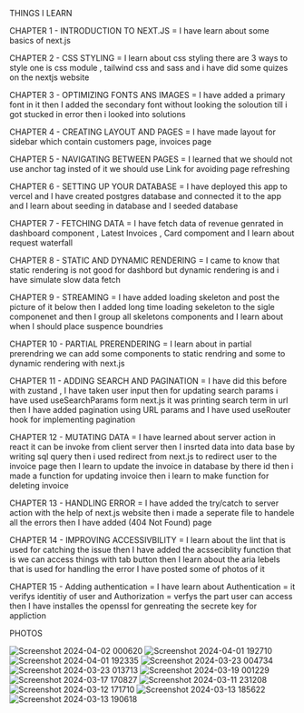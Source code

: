 THINGS I LEARN 


CHAPTER 1 - INTRODUCTION TO NEXT.JS  = I have learn about some basics of next.js

CHAPTER 2 - CSS STYLING = I learn about css styling there are 3 ways to style one is css module , tailwind css and sass and i have did some quizes on the nextjs website 

CHAPTER 3 - OPTIMIZING FONTS ANS IMAGES = I have added a primary font in it then I added the secondary font without looking the soloution till i got stucked in error then i looked into solutions 

CHAPTER 4 - CREATING LAYOUT AND PAGES = I have made layout for sidebar which contain customers page, invoices page

CHAPTER 5 - NAVIGATING BETWEEN PAGES = I learned that we should not use anchor tag insted of it we should use Link for avoiding page refreshing

CHAPTER 6 - SETTING UP YOUR DATABASE = I have deployed this app to vercel and  I have created postgres database and connected it to the app and I learn about seeding in database and I seeded database

CHAPTER 7 - FETCHING DATA = I have fetch data of revenue genrated in dashboard component , Latest Invoices , Card compoment and I learn about request waterfall

CHAPTER 8 - STATIC AND DYNAMIC RENDERING = I came to know that static rendering is not good for dashbord but dynamic rendering is and i have simulate slow data fetch

CHAPTER 9 - STREAMING = I have added loading skeleton and post the picture of it below then I added long time loading sekeleton to the sigle componenet and then I group all skeletons components and I learn about when I should place suspence boundries 

CHAPTER 10 - PARTIAL PRERENDERING = I learn about in partial prerendring we can add some components to static rendring and some to dynamic rendering with next.js

CHAPTER 11 - ADDING SEARCH AND PAGINATION = I have did this before with zustand , I have taken user input then for updating search params i have used useSearchParams form next.js it was printing search term in url then I have added pagination using URL params and I have used useRouter hook for implementing pagination 

CHAPTER 12 - MUTATING DATA = I have learned about server action in react it can be invoke from client server then I insrted data into data base  by writing sql query then i used redirect from next.js to redirect user to the invoice page then I learn to update the invoice in database by there id then i made a function for updating invoice then i learn to make function for deleting invoice 

CHAPTER 13 - HANDLING ERROR = I have added the try/catch to server action with the help of next.js website then i made a seperate file to handele all the errors then I have added (404 Not Found) page 

CHAPTER 14 - IMPROVING ACCESSIVBILITY =  I learn about the lint that is used for catching the issue then I have added the acsseciblity function that is we  can access things with tab button then I learn about the aria lebels that is used for handling the error I have posted some of photos of it

CHAPTER 15 - Adding authentication = I have learn about Authentication = it verifys identitiy of user and Authorization = verfys the part user can access then I have installes the openssl for genreating the secrete key for appliction 

PHOTOS

![Screenshot 2024-04-02 000620](https://github.com/subodh245/nextjs-dashboard/assets/118099441/777d0684-d96f-4a10-849e-d3e15794e205)
![Screenshot 2024-04-01 192710](https://github.com/subodh245/nextjs-dashboard/assets/118099441/b1824f49-2541-4313-8e7c-fc043ce6a6ae)
![Screenshot 2024-04-01 192335](https://github.com/subodh245/nextjs-dashboard/assets/118099441/98ec0002-f55d-423b-a03a-a3aac79e6196)
![Screenshot 2024-03-23 004734](https://github.com/subodh245/nextjs-dashboard/assets/118099441/fe1e6b90-3050-423b-a8fb-2a1b6a9a4f19)
![Screenshot 2024-03-23 013713](https://github.com/subodh245/nextjs-dashboard/assets/118099441/dc055e49-d604-44ba-9f43-63ebc84728fb)
![Screenshot 2024-03-19 001229](https://github.com/subodh245/nextjs-dashboard/assets/118099441/603eb2d3-5179-4b8e-80b6-157537d37dbb)
![Screenshot 2024-03-17 170827](https://github.com/subodh245/nextjs-dashboard/assets/118099441/5d9c3b12-08de-4534-885c-bd0e43f522ff)
![Screenshot 2024-03-11 231208](https://github.com/subodh245/nextjs-dashboard/assets/118099441/1fe15737-c5ee-48e4-8bfe-2d22a39539e8)
![Screenshot 2024-03-12 171710](https://github.com/subodh245/nextjs-dashboard/assets/118099441/7bff161b-8e13-4fd5-a2dc-08d04f089ca3)
![Screenshot 2024-03-13 185622](https://github.com/subodh245/nextjs-dashboard/assets/118099441/ea59a87d-363d-4114-bdbe-911be8b6dd36)
![Screenshot 2024-03-13 190618](https://github.com/subodh245/nextjs-dashboard/assets/118099441/55370d3c-7504-4c6a-94cd-3f71b6f769e2)




